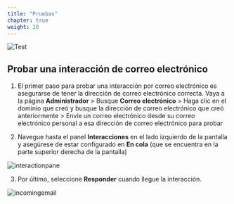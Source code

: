 ```yaml
---
title: "Pruebas"
chapter: true
weight: 20
---
```

![Test](/images/Email2-768x300.jpg)

## Probar una interacción de correo electrónico

1. El primer paso para probar una interacción por correo electrónico es asegurarse de tener la dirección de correo electrónico correcta. Vaya a la página **Administrador** > Busque **Correo electrónico** > Haga clic en el dominio que creó y busque la dirección de correo electrónico que creó anteriormente > Envíe un correo electrónico desde su correo electrónico personal a esa dirección de correo electrónico para probar

2. Navegue hasta el panel **Interacciones** en el lado izquierdo de la pantalla y asegúrese de estar configurado en **En cola** (que se encuentra en la parte superior derecha de la pantalla)

![interactionpane](/images/interactionpane.jpg)

3. Por último, seleccione **Responder** cuando llegue la interacción.

![incomingemail](/images/incomingemail.jpg)